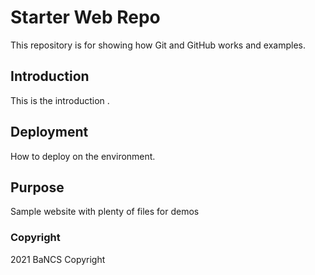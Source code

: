 # Starter Web Repo

This repository is for showing how Git and GitHub works and examples.

## Introduction

This is the introduction .

## Deployment

How to deploy on the environment.

## Purpose

Sample website with plenty of files for demos

### Copyright

2021 BaNCS Copyright